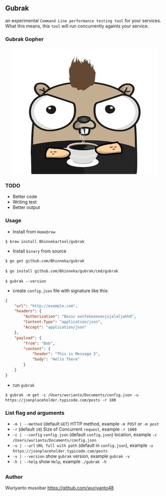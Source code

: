 ## Gubrak

an experimental `Command Line performance testing tool` for your services. What this means, this `tool` will run concurrently againts your service.

### Gubrak Gopher

<p align="center">
  <img width="460" height="400" src="./files/gubrak.png">
</p>

### TODO
- Better code
- Writing test
- Better output

### Usage

- Install from `Homebrew`
```shell
$ brew install Bhinneka/tool/gubrak
```

- Install `binary` from source
```shell
$ go get github.com/Bhinneka/gubrak

$ go install github.com/Bhinneka/gubrak/cmd/gubrak

$ gubrak --version
```

- create `config.json` file with signature like this:
```json
{
    "url": "http://example.com",
    "headers": {
        "Authorization": "Basic exnfekeoeoeojsjalaljahhd",
        "Content-Type": "application/json",
        "Accept": "application/json"
    },
	"payload": {
		"from": "Bob",
		"content": {
			"header": "This is Message 3",
			"body": "Hello There"
		}
	}
}
```

- run `gubrak`
```shell
$ gubrak -m get -c /Users/wurianto/Documents/config.json -u https://jsonplaceholder.typicode.com/posts -r 100
```

### List flag and arguments
- `-m | --method` (default `GET`) HTTP method, example `-m POST` or `-m post`
- `-r` (default `10`) Size of Concurrent `request`, example `-r 1000`
- `-c | --config` `config.json` (default `config.json`) location, example `-c /Users/wurianto/Documents/config.json`
- `-u | --url` `URL full with path` (default in `config.json`), example `-u https://jsonplaceholder.typicode.com/posts`
- `-v | --version` show `gubrak` version, example `gubrak -v`
- `-h | --help` show `Help`, example `./gubrak -h`

##

### Author
Wuriyanto musobar https://github.com/wuriyanto48